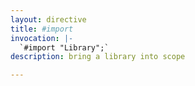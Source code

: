 ```yaml
---
layout: directive
title: #import
invocation: |-
  `#import "Library";`
description: bring a library into scope

---
```

